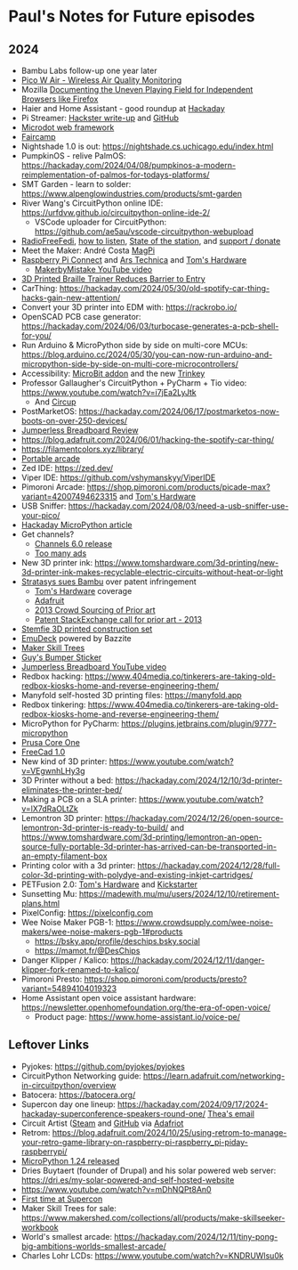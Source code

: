 # Paul's Notes for Future episodes

## 2024

* Bambu Labs follow-up one year later
* [Pico W Air - Wireless Air Quality Monitoring](https://www.tindie.com/products/dphacks/pico-w-air-wireless-air-quality-monitoring/)
* Mozilla [Documenting the Uneven Playing Field for Independent Browsers like Firefox](https://blog.mozilla.org/netpolicy/2024/01/19/platform-tilt/)
* Haier and Home Assistant - good roundup at [Hackaday](https://hackaday.com/2024/01/22/haier-europe-eases-off-on-legal-threat-and-seeks-dialogue/)
* Pi Streamer: [Hackster write-up](https://www.hackster.io/alan-boris/audiophile-pi-music-streamer-in-old-tuner-c96c8b) and [GitHub](https://github.com/alanb128/audio-streaming-box/tree/main)
* [Microdot web framework](https://blog.miguelgrinberg.com/post/microdot-yet-another-python-web-framework)
* [Faircamp](https://simonrepp.com/faircamp/)
* Nightshade 1.0 is out:  https://nightshade.cs.uchicago.edu/index.html
* PumpkinOS - relive PalmOS: https://hackaday.com/2024/04/08/pumpkinos-a-modern-reimplementation-of-palmos-for-todays-platforms/
* SMT Garden - learn to solder: https://www.alpenglowindustries.com/products/smt-garden
* River Wang's CircuitPython online IDE: https://urfdvw.github.io/circuitpython-online-ide-2/
  * VSCode uploader for CircuitPython:  https://github.com/ae5au/vscode-circuitpython-webupload
* [RadioFreeFedi](https://radiofreefedi.net), [how to listen](https://blog.radiofreefedi.net/how-to-listen), [State of the station](https://blog.radiofreefedi.net/state-of-the-station-may-2024), and [support / donate](https://radiofreefedi.net/#donate)
* Meet the Maker: André Costa [MagPi](https://magpi.raspberrypi.com/articles/meet-andre-costa-the-brains-behind-rpilocator)
* [Raspberry Pi Connect](https://www.raspberrypi.com/news/raspberry-pi-connect/) and [Ars Technica](https://arstechnica.com/gadgets/2024/05/raspberry-pis-get-a-built-in-remote-access-tool-raspberry-pi-connect/) and [Tom's Hardware](https://www.tomshardware.com/raspberry-pi/raspberry-pi-connect-launches-remote-controls-your-pi-via-web-browser)
  * [MakerbyMistake YouTube video](https://www.youtube.com/watch?v=z2BDA3mPZVU)
* [3D Printed Braille Trainer Reduces Barrier to Entry](https://hackaday.com/2024/05/20/3d-printed-braille-trainer-reduces-barrier-to-entry/)
* CarThing: https://hackaday.com/2024/05/30/old-spotify-car-thing-hacks-gain-new-attention/
* Convert your 3D printer into EDM with: https://rackrobo.io/
* OpenSCAD PCB case generator:  https://hackaday.com/2024/06/03/turbocase-generates-a-pcb-shell-for-you/
* Run Arduino & MicroPython side by side on multi-core MCUs: https://blog.arduino.cc/2024/05/30/you-can-now-run-arduino-and-micropython-side-by-side-on-multi-core-microcontrollers/
* Accessibility: [MicroBit addon](https://johnvidler.co.uk/blog/the-accessbit-an-accessibility-addon-for-the-microbit/) and the new [Trinkey](https://www.adafruit.com/product/5954)
* Professor Gallaugher's CircuitPython + PyCharm + Tio video: https://www.youtube.com/watch?v=i7jEa2LyJtk
  * And [Circup](https://www.youtube.com/watch?v=R9AArkVi3eE)
* PostMarketOS: https://hackaday.com/2024/06/17/postmarketos-now-boots-on-over-250-devices/
* [Jumperless Breadboard Review](https://www.hackster.io/news/prototyping-magic-hands-on-with-the-wire-free-jumperless-breadboard-8e71040c4b65)
* https://blog.adafruit.com/2024/06/01/hacking-the-spotify-car-thing/
* https://filamentcolors.xyz/library/
* [Portable arcade](https://hackaday.com/2024/06/27/portable-full-size-arcade-cabinets/)
* Zed IDE: https://zed.dev/
* Viper IDE: https://github.com/vshymanskyy/ViperIDE
* Pimoroni Arcade: https://shop.pimoroni.com/products/picade-max?variant=42007494623315 and [Tom's Hardware](https://www.tomshardware.com/raspberry-pi/raspberry-pi-powered-picade-max-brings-two-player-retro-gaming-to-pimoronis-picade-family)
* USB Sniffer:  https://hackaday.com/2024/08/03/need-a-usb-sniffer-use-your-pico/
* [Hackaday MicroPython article](https://hackaday.com/2024/08/05/embedded-python-micropython-toolkits/)
* Get channels?
    * [Channels 6.0 release](https://getchannels.com/2024/08/11/channels-6/)
    * [Too many ads](https://arstechnica.com/gadgets/2024/08/tv-industrys-ads-tracking-obsession-is-turning-your-living-room-into-a-store/?utm_brand=arstechnica&utm_social-type=owned)
* New 3D printer ink:  https://www.tomshardware.com/3d-printing/new-3d-printer-ink-makes-recyclable-electric-circuits-without-heat-or-light
* [Stratasys sues Bambu](https://arstechnica.com/gadgets/2024/08/stratasys-sues-bambu-lab-over-patents-used-widely-by-consumer-3d-printers/) over patent infringement
    * [Tom's Hardware](https://www.tomshardware.com/3d-printing/weve-always-respected-intellectual-property-bambu-lab-responds-to-3d-printer-patent-lawsuit) coverage
    * [Adafruit](https://blog.adafruit.com/2024/08/13/is-stratasys-a-3d-printing-patent-troll-stratasys-v-bambu-lab/)
    * [2013 Crowd Sourcing of Prior art](https://www.finnegan.com/en/insights/articles/crowdsourcing-prior-art-to-defeat-3d-printing-patent.html)
    * [Patent StackExchange call for prior art - 2013](https://patents.stackexchange.com/questions/3493/call-for-prior-art-3d-printing-application-additive-manufacturing-system-and-m)
* [Stemfie 3D printed construction set](https://hackaday.com/2024/08/13/stemfie-the-3d-printable-construction-set/)
* [EmuDeck](https://arstechnica.com/gaming/2024/08/emudeck-machines-pack-popular-emulation-suite-in-linux-powered-plug-and-play-pc/) powered by Bazzite
* [Maker Skill Trees](https://blog.adafruit.com/2024/08/29/the-maker-skill-trees-project-2/)
* [Guy's Bumper Sticker](https://www.youtube.com/watch?v=mWRPRW6pHIY)
* [Jumperless Breadboard YouTube video](https://www.youtube.com/watch?v=fJTE7R_CV8w)
* Redbox hacking: https://www.404media.co/tinkerers-are-taking-old-redbox-kiosks-home-and-reverse-engineering-them/
* Manyfold self-hosted 3D printing files:  https://manyfold.app
* Redbox tinkering:  https://www.404media.co/tinkerers-are-taking-old-redbox-kiosks-home-and-reverse-engineering-them/
* MicroPython for PyCharm: https://plugins.jetbrains.com/plugin/9777-micropython
* [Prusa Core One](https://blog.prusa3d.com/introducing-prusa-core-one-fully-enclosed-corexy-3d-printer-with-active-temperature-control_105477/)
* [FreeCad 1.0](https://blog.freecad.org/2024/11/19/freecad-version-1-0-released/)
* New kind of 3D printer:  https://www.youtube.com/watch?v=VEgwnhLHy3g
* 3D Printer without a bed:  https://hackaday.com/2024/12/10/3d-printer-eliminates-the-printer-bed/
* Making a PCB on a SLA printer:  https://www.youtube.com/watch?v=lX7dRaOLtZk
* Lemontron 3D printer: https://hackaday.com/2024/12/26/open-source-lemontron-3d-printer-is-ready-to-build/ and https://www.tomshardware.com/3d-printing/lemontron-an-open-source-fully-portable-3d-printer-has-arrived-can-be-transported-in-an-empty-filament-box
* Printing color with a 3d printer:  https://hackaday.com/2024/12/28/full-color-3d-printing-with-polydye-and-existing-inkjet-cartridges/
* PETFusion 2.0: [Tom's Hardware](https://www.tomshardware.com/3d-printing/all-in-one-machine-recycles-plastic-bottles-into-3d-printer-filament-petfusion-2-0-launches-on-kickstarter) and [Kickstarter](https://www.kickstarter.com/projects/creative3dp/petfusion-20-pet-bottle-to-filament-with-filament-welder)
* Sunsetting Mu:  https://madewith.mu/mu/users/2024/12/10/retirement-plans.html
* PixelConfig: https://pixelconfig.com
* Wee Noise Maker PGB-1:  https://www.crowdsupply.com/wee-noise-makers/wee-noise-makers-pgb-1#products
  * https://bsky.app/profile/deschips.bsky.social
  * https://mamot.fr/@DesChips
* Danger Klipper / Kalico:  https://hackaday.com/2024/12/11/danger-klipper-fork-renamed-to-kalico/
* Pimoroni Presto:  https://shop.pimoroni.com/products/presto?variant=54894104019323
* Home Assistant open voice assistant hardware:  https://newsletter.openhomefoundation.org/the-era-of-open-voice/
  * Product page: https://www.home-assistant.io/voice-pe/

## Leftover Links
* Pyjokes: https://github.com/pyjokes/pyjokes
* CircuitPython Networking guide:  https://learn.adafruit.com/networking-in-circuitpython/overview
* Batocera: https://batocera.org/
* Supercon day one lineup:  https://hackaday.com/2024/09/17/2024-hackaday-superconference-speakers-round-one/ [Thea's email](https://gist.github.com/theacodes/56bc67bb918bdee3e00b9af7625a7166)
* Circuit Artist ([Steam](https://github.com/lets-all-be-stupid-forever/circuit-artist) and [GitHub](https://github.com/lets-all-be-stupid-forever/circuit-artist?tab=readme-ov-file) via [Adafriot](https://blog.adafruit.com/2024/09/17/circuit-artist-a-digital-circuit-drawing-and-simulation-game)
* Retrom: https://blog.adafruit.com/2024/10/25/using-retrom-to-manage-your-retro-game-library-on-raspberry-pi-raspberry_pi-piday-raspberrypi/
* [MicroPython 1.24 released](https://github.com/micropython/micropython/releases/tag/v1.24.0)
* Dries Buytaert (founder of Drupal) and his solar powered web server:  https://dri.es/my-solar-powered-and-self-hosted-website
* https://www.youtube.com/watch?v=mDhNQPt8An0
* [First time at Supercon](https://cdwilson.dev/articles/hackaday-supercon-2024/)
* Maker Skill Trees for sale: https://www.makershed.com/collections/all/products/make-skillseeker-workbook
* World's smallest arcade:  https://hackaday.com/2024/12/11/tiny-pong-big-ambitions-worlds-smallest-arcade/
* Charles Lohr LCDs:  https://www.youtube.com/watch?v=KNDRUWlsu0k
